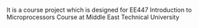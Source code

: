 It is a course project which is designed for EE447 Introduction to Microprocessors Course at Middle East Technical University
